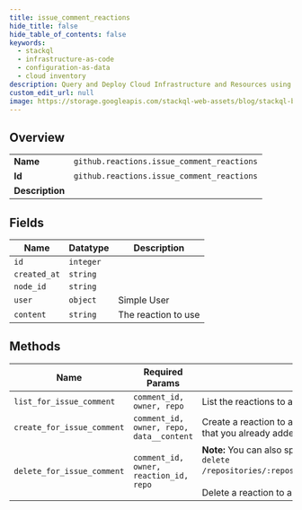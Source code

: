 ```yaml
---
title: issue_comment_reactions
hide_title: false
hide_table_of_contents: false
keywords:
  - stackql
  - infrastructure-as-code
  - configuration-as-data
  - cloud inventory
description: Query and Deploy Cloud Infrastructure and Resources using SQL
custom_edit_url: null
image: https://storage.googleapis.com/stackql-web-assets/blog/stackql-blog-post-featured-image.png
---
```

  
    

## Overview
<table><tbody>
<tr><td><b>Name</b></td><td><code>github.reactions.issue_comment_reactions</code></td></tr>
<tr><td><b>Id</b></td><td><code>github.reactions.issue_comment_reactions</code></td></tr>
<tr><td><b>Description</b></td><td></td></tr>
</tbody></table>

## Fields
| Name | Datatype | Description |
| ---- | -------- | ----------- |
| `id` | `integer` |  |
| `created_at` | `string` |  |
| `node_id` | `string` |  |
| `user` | `object` | Simple User |
| `content` | `string` | The reaction to use |
## Methods
| Name | Required Params | Description | Accessible by |
| ---- | --------------- | ----------- | ------------- |
| `list_for_issue_comment` | `comment_id, owner, repo` | List the reactions to an [issue comment](https://docs.github.com/rest/reference/issues#comments). | SELECT |
| `create_for_issue_comment` | `comment_id, owner, repo, data__content` | Create a reaction to an [issue comment](https://docs.github.com/rest/reference/issues#comments). A response with an HTTP `200` status means that you already added the reaction type to this issue comment. | INSERT |
| `delete_for_issue_comment` | `comment_id, owner, reaction_id, repo` | **Note:** You can also specify a repository by `repository_id` using the route `DELETE delete /repositories/:repository_id/issues/comments/:comment_id/reactions/:reaction_id`.<br /><br />Delete a reaction to an [issue comment](https://docs.github.com/rest/reference/issues#comments). | DELETE |
